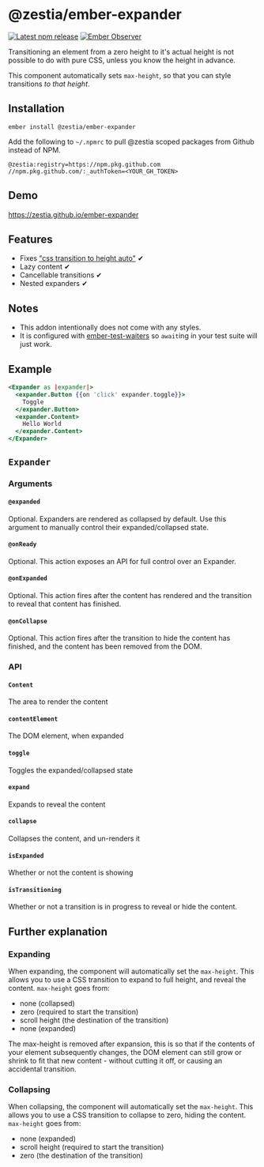# @zestia/ember-expander

[![Latest npm release][npm-badge]][npm-badge-url]
[![Ember Observer][ember-observer-badge]][ember-observer-url]

<!-- [![GitHub Actions][github-actions-badge]][github-actions-url] -->

[npm-badge]: https://img.shields.io/npm/v/@zestia/ember-expander.svg
[npm-badge-url]: https://www.npmjs.com/package/@zestia/ember-expander
[github-actions-badge]: https://github.com/zestia/ember-expander/workflows/CI/badge.svg
[github-actions-url]: https://github.com/zestia/ember-expander/actions
[ember-observer-badge]: https://emberobserver.com/badges/-zestia-ember-expander.svg
[ember-observer-url]: https://emberobserver.com/addons/@zestia/ember-expander

Transitioning an element from a zero height to it's actual height is not possible to do with pure CSS, unless you know the height in advance.

This component automatically sets `max-height`, so that you can style transitions _to that height_.

## Installation

```
ember install @zestia/ember-expander
```

Add the following to `~/.npmrc` to pull @zestia scoped packages from Github instead of NPM.

```
@zestia:registry=https://npm.pkg.github.com
//npm.pkg.github.com/:_authToken=<YOUR_GH_TOKEN>
```

## Demo

https://zestia.github.io/ember-expander

## Features

- Fixes ["css transition to height auto"](https://google.com/search?q=css+transition+to+height+auto) ✔︎
- Lazy content ✔︎
- Cancellable transitions ✔︎
- Nested expanders ✔︎

## Notes

- This addon intentionally does not come with any styles.
- It is configured with [ember-test-waiters](https://github.com/emberjs/ember-test-waiters) so `await`ing in your test suite will just work.

## Example

```handlebars
<Expander as |expander|>
  <expander.Button {{on 'click' expander.toggle}}>
    Toggle
  </expander.Button>
  <expander.Content>
    Hello World
  </expander.Content>
</Expander>
```

## `Expander`

### Arguments

#### `@expanded`

Optional. Expanders are rendered as collapsed by default. Use this argument to manually control their expanded/collapsed state.

#### `@onReady`

Optional. This action exposes an API for full control over an Expander.

#### `@onExpanded`

Optional. This action fires after the content has rendered and the transition to reveal that content has finished.

#### `@onCollapse`

Optional. This action fires after the transition to hide the content has finished, and the content has been removed from the DOM.

### API

#### `Content`

The area to render the content

#### `contentElement`

The DOM element, when expanded

#### `toggle`

Toggles the expanded/collapsed state

#### `expand`

Expands to reveal the content

#### `collapse`

Collapses the content, and un-renders it

#### `isExpanded`

Whether or not the content is showing

#### `isTransitioning`

Whether or not a transition is in progress to reveal or hide the content.

## Further explanation

### Expanding

When expanding, the component will automatically set the `max-height`. This allows you to use a CSS transition to expand to full height, and reveal the content. `max-height` goes from:

- none (collapsed)
- zero (required to start the transition)
- scroll height (the destination of the transition)
- none (expanded)

The max-height is removed after expansion, this is so that if the contents of your element subsequently changes, the DOM element can still grow or shrink to fit that new content - without cutting it off, or causing an accidental transition.

### Collapsing

When collapsing, the component will automatically set the `max-height`. This allows you to use a CSS transition to collapse to zero, hiding the content. `max-height` goes from:

- none (expanded)
- scroll height (required to start the transition)
- zero (the destination of the transition)
